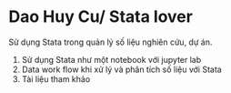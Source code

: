 # Dao Huy Cu/ Stata lover
Sử dụng Stata trong quản lý số liệu nghiên cứu, dự án.

1. Sử dụng Stata như một notebook với jupyter lab
2. Data work flow khi xử lý và phân tích số liệu với Stata
3. Tài liệu tham khảo
